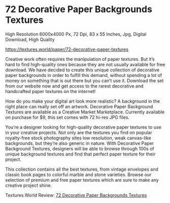 # 72 Decorative Paper Backgrounds Textures
High Resolution 6000x4000 Px, 72 Dpi, 83 x 55 Inches, Jpg, Digital Download, High Quality

https://textures.world/paper/72-decorative-paper-textures

Creative work often requires the manipulation of paper textures. But it’s hard to find high-quality ones because they are not usually available for free download. We have decided to create this unique collection of decorative paper backgrounds in order to fulfill this demand, without spending a lot of money on something that is out there but you can’t use it. Download the set from our website now and get access to the rarest decorative and handcrafted paper textures on the internet!

How do you make your digital art look more realistic? A background in the right place can really set off an artwork. Decorative Paper Background Textures are available as a Creative Market Marketplace. Currently available on purchase for $9, this set comes with 72 hi-res JPG files.

You’re a designer looking for high-quality decorative paper textures to use in your creative projects. Not only are the textures you find on popular royalty-free stock photography sites low resolution, weak canvas-like backgrounds, but they’re also generic in nature. With Decorative Paper Background Textures, designers will be able to browse through 100s of unique background textures and find that perfect paper texture for their project.

 This collection contains all the best textures, from vintage envelopes and classic book pages to colorful marble and stone varieties. Browse our selection of premium and free paper textures which are sure to make any creative project shine.

Textures.World Review: <a href="https://textures.world/paper/72-decorative-paper-textures">72 Decorative Paper Backgrounds Textures</a>



